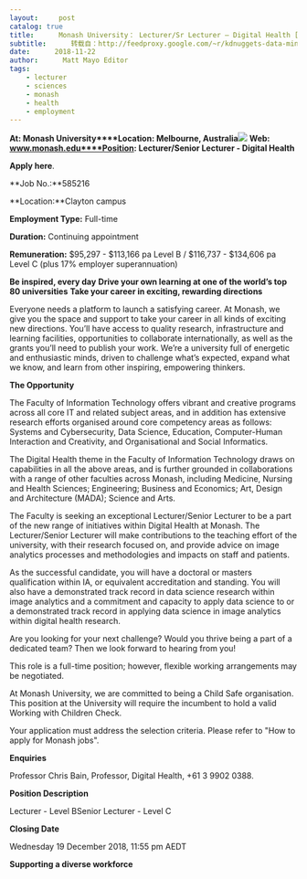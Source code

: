 ```yaml
---
layout:     post
catalog: true
title:      Monash University： Lecturer/Sr Lecturer – Digital Health [Melbourne, Australia]
subtitle:      转载自：http://feedproxy.google.com/~r/kdnuggets-data-mining-analytics/~3/ANVjpbD1y1g/11-22-monash-university-lecturer-digital-health.html
date:      2018-11-22
author:      Matt Mayo Editor
tags:
    - lecturer
    - sciences
    - monash
    - health
    - employment
---
```


**At: Monash University****Location: Melbourne, Australia**![](http://feedproxy.google.com/jimg/monash.png)
**Web: www.monash.edu****Position: Lecturer/Senior Lecturer - Digital Health**

**Apply here**.

**Job No.:**585216

**Location:**Clayton campus

**Employment Type:** Full-time

**Duration:** Continuing appointment

**Remuneration:** $95,297 - $113,166 pa Level B / $116,737 - $134,606 pa Level C (plus 17% employer superannuation)

**Be inspired, every day**
**Drive your own learning at one of the world’s top 80 universities**
**Take your career in exciting, rewarding directions**

Everyone needs a platform to launch a satisfying career. At Monash, we give you the space and support to take your career in all kinds of exciting new directions. You’ll have access to quality research, infrastructure and learning facilities, opportunities to collaborate internationally, as well as the grants you’ll need to publish your work. We’re a university full of energetic and enthusiastic minds, driven to challenge what’s expected, expand what we know, and learn from other inspiring, empowering thinkers.

**The Opportunity**

The Faculty of Information Technology offers vibrant and creative programs across all core IT and related subject areas, and in addition has extensive research efforts organised around core competency areas as follows: Systems and Cybersecurity, Data Science, Education, Computer-Human Interaction and Creativity, and Organisational and Social Informatics.

The Digital Health theme in the Faculty of Information Technology draws on capabilities in all the above areas, and is further grounded in collaborations with a range of other faculties across Monash, including Medicine, Nursing and Health Sciences; Engineering; Business and Economics; Art, Design and Architecture (MADA); Science and Arts.

The Faculty is seeking an exceptional Lecturer/Senior Lecturer to be a part of the new range of initiatives within Digital Health at Monash. The Lecturer/Senior Lecturer will make contributions to the teaching effort of the university, with their research focused on, and provide advice on image analytics processes and methodologies and impacts on staff and patients.

As the successful candidate, you will have a doctoral or masters qualification within IA, or equivalent accreditation and standing. You will also have a demonstrated track record in data science research within image analytics and a commitment and capacity to apply data science to or a demonstrated track record in applying data science in image analytics within digital health research.

Are you looking for your next challenge? Would you thrive being a part of a dedicated team? Then we look forward to hearing from you!

This role is a full-time position; however, flexible working arrangements may be negotiated.

At Monash University, we are committed to being a Child Safe organisation. This position at the University will require the incumbent to hold a valid Working with Children Check.

Your application must address the selection criteria. Please refer to "How to apply for Monash jobs".

**Enquiries**

Professor Chris Bain, Professor, Digital Health, +61 3 9902 0388.

**Position Description**

Lecturer - Level BSenior Lecturer - Level C

**Closing Date**

Wednesday 19 December 2018, 11:55 pm AEDT

**Supporting a diverse workforce**
